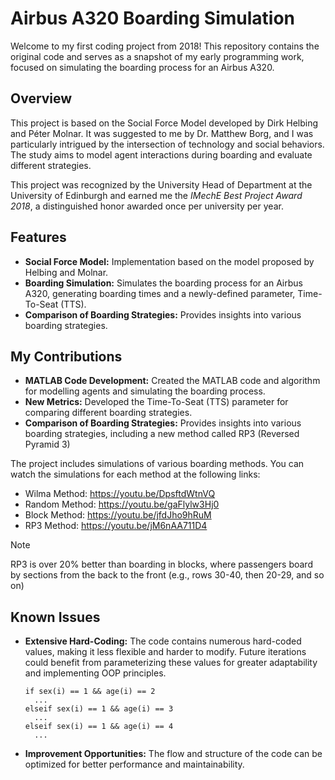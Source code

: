 # Airbus A320 Boarding Simulation
Welcome to my first coding project from 2018! This repository contains the original code and serves as a snapshot of my early programming work, focused on simulating the boarding process for an Airbus A320.

## Overview
This project is based on the Social Force Model developed by Dirk Helbing and Péter Molnar. It was suggested to me by Dr. Matthew Borg, and I was particularly intrigued by the intersection of technology and social behaviors. The study aims to model agent interactions during boarding and evaluate different strategies.

This project was recognized by the University Head of Department at the University of Edinburgh and earned me the *IMechE Best Project Award 2018*, a distinguished honor awarded once per university per year.


## Features
- **Social Force Model:** Implementation based on the model proposed by Helbing and Molnar.
- **Boarding Simulation:** Simulates the boarding process for an Airbus A320, generating boarding times and a newly-defined parameter, Time-To-Seat (TTS).
- **Comparison of Boarding Strategies:** Provides insights into various boarding strategies.

## My Contributions
- **MATLAB Code Development:** Created the MATLAB code and algorithm for modelling agents and simulating the boarding process.
- **New Metrics:** Developed the Time-To-Seat (TTS) parameter for comparing different boarding strategies.
- **Comparison of Boarding Strategies:** Provides insights into various boarding strategies, including a new method called RP3 (Reversed Pyramid 3)

The project includes simulations of various boarding methods. You can watch the simulations for each method at the following links:

- Wilma Method: https://youtu.be/DpsftdWtnVQ
- Random Method: https://youtu.be/gaFlylw3Hj0
- Block Method: https://youtu.be/jfdJho9hRuM
- RP3 Method: https://youtu.be/jM6nAA711D4

> [!NOTE]
> RP3 is over 20% better than boarding in blocks, where passengers board by sections from the back to the front (e.g., rows 30-40, then 20-29, and so on)

## Known Issues
- **Extensive Hard-Coding:** The code contains numerous hard-coded values, making it less flexible and harder to modify. Future iterations could benefit from parameterizing these values for greater adaptability and implementing OOP principles.
  ```
  if sex(i) == 1 && age(i) == 2
    ...
  elseif sex(i) == 1 && age(i) == 3
    ...
  elseif sex(i) == 1 && age(i) == 4
    ... 
  ```
    
- **Improvement Opportunities:** The flow and structure of the code can be optimized for better performance and maintainability.
